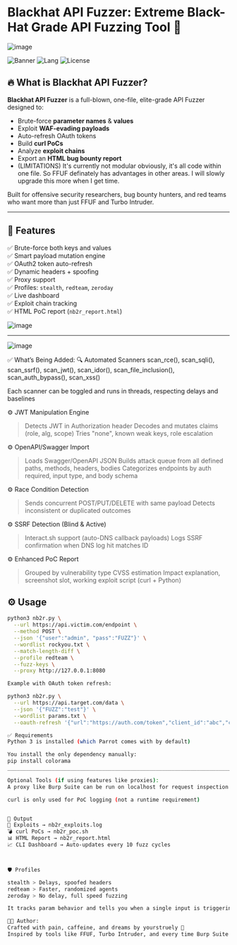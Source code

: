 # Blackhat API Fuzzer: Extreme Black-Hat Grade API Fuzzing Tool 🚨

![image](https://github.com/user-attachments/assets/aa619f85-15ca-496f-bf92-00a9a125f8a0)


![Banner](https://img.shields.io/badge/status-unstoppable-critical?style=flat-square&logo=python)
![Lang](https://img.shields.io/badge/made%20with-python-blue?style=flat-square&logo=python)
![License](https://img.shields.io/badge/license-MIT-green?style=flat-square)

## 🔥 What is Blackhat API Fuzzer?

**Blackhat API Fuzzer** is a full-blown, one-file, elite-grade API Fuzzer designed to:

- Brute-force **parameter names** & **values**
- Exploit **WAF-evading payloads**
- Auto-refresh OAuth tokens
- Build **curl PoCs**
- Analyze **exploit chains**
- Export an **HTML bug bounty report**
- (LIMITATIONS) It's currently not modular obviously, it's all code within one file. So FFUF definately has advantages in other areas. I will slowly upgrade this more when I get time.

Built for offensive security researchers, bug bounty hunters, and red teams who want more than just FFUF and Turbo Intruder.

---

## 🚀 Features

✅ Brute-force both keys and values  
✅ Smart payload mutation engine  
✅ OAuth2 token auto-refresh  
✅ Dynamic headers + spoofing  
✅ Proxy support  
✅ Profiles: `stealth`, `redteam`, `zeroday`  
✅ Live dashboard  
✅ Exploit chain tracking  
✅ HTML PoC report (`nb2r_report.html`)

![image](https://github.com/user-attachments/assets/0a9589d5-d2e7-4fcd-89ce-1017d25d20e8)


---

![image](https://github.com/user-attachments/assets/e7b936f7-645e-4a9e-829d-bd4fd2fa9a28)


✅ What’s Being Added:
🔍 Automated Scanners
scan_rce(), scan_sqli(), scan_ssrf(), scan_jwt(), scan_idor(), scan_file_inclusion(), scan_auth_bypass(), scan_xss()

Each scanner can be toggled and runs in threads, respecting delays and baselines

⚙️ JWT Manipulation Engine
> Detects JWT in Authorization header
> Decodes and mutates claims (role, alg, scope)
> Tries "none", known weak keys, role escalation

⚙️ OpenAPI/Swagger Import
> Loads Swagger/OpenAPI JSON
> Builds attack queue from all defined paths, methods, headers, bodies
> Categorizes endpoints by auth required, input type, and body schema

⚙️ Race Condition Detection
> Sends concurrent POST/PUT/DELETE with same payload
> Detects inconsistent or duplicated outcomes

⚙️ SSRF Detection (Blind & Active)
> Interact.sh support (auto-DNS callback payloads)
> Logs SSRF confirmation when DNS log hit matches ID

⚙️ Enhanced PoC Report
> Grouped by vulnerability type
> CVSS estimation
> Impact explanation, screenshot slot, working exploit script (curl + Python)


## ⚙️ Usage

```bash
python3 nb2r.py \
  --url https://api.victim.com/endpoint \
  --method POST \
  --json '{"user":"admin", "pass":"FUZZ"}' \
  --wordlist rockyou.txt \
  --match-length-diff \
  --profile redteam \
  --fuzz-keys \
  --proxy http://127.0.0.1:8080

Example with OAuth token refresh:

python3 nb2r.py \
  --url https://api.target.com/data \
  --json '{"FUZZ":"test"}' \
  --wordlist params.txt \
  --oauth-refresh '{"url":"https://auth.com/token","client_id":"abc","client_secret":"xyz","refresh_token":"longtoken..."}'

✅ Requirements
Python 3 is installed (which Parrot comes with by default)

You install the only dependency manually:
pip install colorama
______________________________________________________________________________________

Optional Tools (if using features like proxies):
A proxy like Burp Suite can be run on localhost for request inspection

curl is only used for PoC logging (not a runtime requirement)


🧪 Output
📜 Exploits → nb2r_exploits.log
💣 curl PoCs → nb2r_poc.sh
📊 HTML Report → nb2r_report.html
📈 CLI Dashboard → Auto-updates every 10 fuzz cycles



🛡 Profiles

stealth > Delays, spoofed headers
redteam > Faster, randomized agents
zeroday > No delay, full speed fuzzing

It tracks param behavior and tells you when a single input is triggering multiple reactions — a clear sign of a chainable exploit (e.g., auth bypass + XSS).

👨‍💻 Author:
Crafted with pain, caffeine, and dreams by yourstruely 🧠
Inspired by tools like FFUF, Turbo Intruder, and every time Burp Suite crashes.
